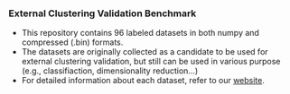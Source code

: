 ### External Clustering Validation Benchmark

- This repository contains 96 labeled datasets in both numpy and compressed (.bin) formats.
- The datasets are originally collected as a candidate to be used for external clustering validation, but still can be used in various purpose (e.g., classifiaction, dimensionality reduction...)
- For detailed information about each dataset, refer to our [website]().
